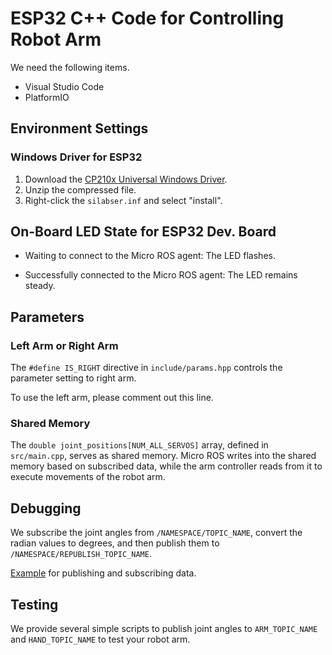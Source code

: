 # ESP32 C++ Code for Controlling Robot Arm

We need the following items.

- Visual Studio Code
- PlatformIO



## Environment Settings

### Windows Driver for ESP32

1. Download the [CP210x Universal Windows Driver](https://www.silabs.com/documents/public/software/CP210x_Universal_Windows_Driver.zip).
2. Unzip the compressed file.
3. Right-click the `silabser.inf` and select "install".



## On-Board LED State for ESP32 Dev. Board

- Waiting to connect to the Micro ROS agent: The LED flashes.

- Successfully connected to the Micro ROS agent: The LED remains steady.



## Parameters

### Left Arm or Right Arm

The `#define IS_RIGHT` directive in `include/params.hpp` controls the parameter setting to right arm.

To use the left arm, please comment out this line.



### Shared Memory

The `double joint_positions[NUM_ALL_SERVOS]` array, defined in `src/main.cpp`, serves as shared memory. Micro ROS writes into the shared memory based on subscribed data, while the arm controller reads from it to execute movements of the robot arm.



## Debugging

We subscribe the joint angles from `/NAMESPACE/TOPIC_NAME`, convert the radian values to degrees, and then publish them to `/NAMESPACE/REPUBLISH_TOPIC_NAME`.



[Example](https://github.com/botamochi6277/micro_ros_arduino_pub_sub_example/blob/main/src/main.cpp) for publishing and subscribing data.



## Testing

We provide several simple scripts to publish joint angles to `ARM_TOPIC_NAME` and `HAND_TOPIC_NAME` to test your robot arm.


